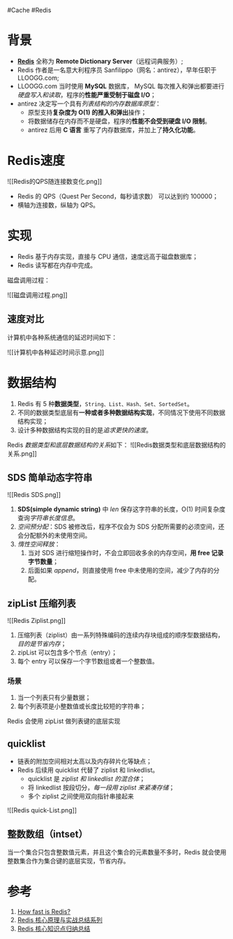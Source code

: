 #Cache #Redis

# 背景
- **[Redis](https://redis.io/)** 全称为 **Remote Dictionary Server**（远程词典服务）;
- Redis 作者是一名意大利程序员 Sanfilippo（网名：antirez），早年任职于 LLOOGG.com;
- LLOOGG.com 当时使用 **MySQL** 数据库， MySQL 每次推入和弹出都要进行*硬盘写入和读取*，程序的**性能严重受制于磁盘 I/O**；
- antirez 决定写一个具有*列表结构的内存数据库原型*：
	- 原型支持**复杂度为 O(1) 的推入和弹出**操作；
	- 将数据储存在内存而不是硬盘，程序的**性能不会受到硬盘 I/O 限制**。
	- antirez 后用 **C 语言** 重写了内存数据库，并加上了**持久化功能**。

# Redis速度
![[Redis的QPS随连接数变化.png]]

- Redis 的 QPS（Quest Per Second，每秒请求数） 可以达到约 100000；
- 横轴为连接数，纵轴为 QPS。

# 实现
- Redis 基于内存实现，直接与 CPU 通信，速度远高于磁盘数据库；
- Redis 读写都在内存中完成。

磁盘调用过程：

![[磁盘调用过程.png]]

## 速度对比
计算机中各种系统通信的延迟时间如下：

![[计算机中各种延迟时间示意.png]]

# 数据结构
1. Redis 有 5 种**数据类型**，`String、List、Hash、Set、SortedSet`。
2. 不同的数据类型底层有**一种或者多种数据结构实现**，不同情况下使用不同数据结构实现；
3. 设计多种数据结构实现的目的是*追求更快的速度*。

Redis *数据类型和底层数据结构的关系*如下：
![[Redis数据类型和底层数据结构的关系.png]]

## SDS 简单动态字符串
![[Redis SDS.png]]


1.  **SDS(simple dynamic string)** 中 *len* 保存这字符串的长度，O(1) 时间复杂度查询*字符串长度信息*。
2.  *空间预分配*：SDS 被修改后，程序不仅会为 SDS 分配所需要的必须空间，还会分配额外的未使用空间。
3.  *惰性空间释放*：
	1. 当对 SDS 进行缩短操作时，不会立即回收多余的内存空间，**用 free 记录字节数量**；
	2. 后面如果 *append*，则直接使用 free 中未使用的空间，减少了内存的分配。

## zipList 压缩列表
![[Redis Ziplist.png]]

1. 压缩列表（ziplist）由一系列特殊编码的连续内存块组成的顺序型数据结构，*目的是节省内存*；
2. zipList 可以包含多个节点（entry）；
3. 每个 entry 可以保存一个字节数组或者一个整数值。

### 场景

1. 当一个列表只有少量数据；
2. 每个列表项是小整数值或长度比较短的字符串；

Redis 会使用 zipList 做列表键的底层实现

## quicklist
- 链表的附加空间相对太高以及内存碎片化等缺点；
- Redis 后续用 quicklist 代替了 ziplist 和 linkedlist。
	- quicklist 是 *ziplist 和 linkedlist 的混合体*；
	- 将 linkedlist 按段切分，*每一段用 ziplist 来紧凑存储*；
	- 多个 ziplist 之间使用双向指针串接起来

![[Redis quick-List.png]]

## 整数数组（intset）

当一个集合只包含整数值元素，并且这个集合的元素数量不多时，Redis 就会使用整数集合作为集合键的底层实现，节省内存。

# 参考
1. [How fast is Redis? ](https://redis.io/topics/benchmarks)
2. [Redis 核心原理与实战总结系列](https://xie.infoq.cn/article/d8b459da4820c5862b626388e)
3. [Redis 核心知识点归纳总结](https://xie.infoq.cn/article/4f528d0db782b01e663cf6d56)